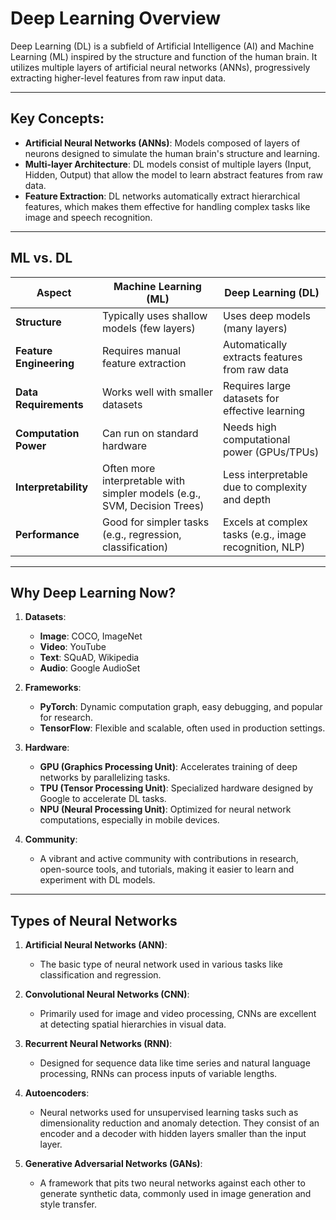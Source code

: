 # Deep Learning Overview

Deep Learning (DL) is a subfield of Artificial Intelligence (AI) and Machine Learning (ML) inspired by the structure and function of the human brain. It utilizes multiple layers of artificial neural networks (ANNs), progressively extracting higher-level features from raw input data.

---

## Key Concepts:
- **Artificial Neural Networks (ANNs)**: Models composed of layers of neurons designed to simulate the human brain's structure and learning.
- **Multi-layer Architecture**: DL models consist of multiple layers (Input, Hidden, Output) that allow the model to learn abstract features from raw data.
- **Feature Extraction**: DL networks automatically extract hierarchical features, which makes them effective for handling complex tasks like image and speech recognition.

---

## ML vs. DL

| **Aspect**                | **Machine Learning (ML)**                                  | **Deep Learning (DL)**                            |
|---------------------------|------------------------------------------------------------|---------------------------------------------------|
| **Structure**              | Typically uses shallow models (few layers)                 | Uses deep models (many layers)                    |
| **Feature Engineering**    | Requires manual feature extraction                        | Automatically extracts features from raw data     |
| **Data Requirements**      | Works well with smaller datasets                          | Requires large datasets for effective learning    |
| **Computation Power**      | Can run on standard hardware                               | Needs high computational power (GPUs/TPUs)        |
| **Interpretability**       | Often more interpretable with simpler models (e.g., SVM, Decision Trees) | Less interpretable due to complexity and depth    |
| **Performance**            | Good for simpler tasks (e.g., regression, classification)  | Excels at complex tasks (e.g., image recognition, NLP) |

---

## Why Deep Learning Now?

1. **Datasets**:
   - **Image**: COCO, ImageNet
   - **Video**: YouTube
   - **Text**: SQuAD, Wikipedia
   - **Audio**: Google AudioSet

2. **Frameworks**:
   - **PyTorch**: Dynamic computation graph, easy debugging, and popular for research.
   - **TensorFlow**: Flexible and scalable, often used in production settings.

3. **Hardware**:
   - **GPU (Graphics Processing Unit)**: Accelerates training of deep networks by parallelizing tasks.
   - **TPU (Tensor Processing Unit)**: Specialized hardware designed by Google to accelerate DL tasks.
   - **NPU (Neural Processing Unit)**: Optimized for neural network computations, especially in mobile devices.

4. **Community**:
   - A vibrant and active community with contributions in research, open-source tools, and tutorials, making it easier to learn and experiment with DL models.

---

## Types of Neural Networks

1. **Artificial Neural Networks (ANN)**:
   - The basic type of neural network used in various tasks like classification and regression.
   
2. **Convolutional Neural Networks (CNN)**:
   - Primarily used for image and video processing, CNNs are excellent at detecting spatial hierarchies in visual data.

3. **Recurrent Neural Networks (RNN)**:
   - Designed for sequence data like time series and natural language processing, RNNs can process inputs of variable lengths.

4. **Autoencoders**:
   - Neural networks used for unsupervised learning tasks such as dimensionality reduction and anomaly detection. They consist of an encoder and a decoder with hidden layers smaller than the input layer.

5. **Generative Adversarial Networks (GANs)**:
   - A framework that pits two neural networks against each other to generate synthetic data, commonly used in image generation and style transfer.
